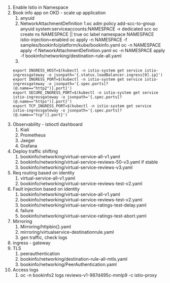1.  Enable Istio in Namespace
2.  Book info app on OKD - scale up application
    1. anyuid
    2. NetworkAttachmentDefinition
        1.oc adm policy add-scc-to-group anyuid system:serviceaccounts:NAMESPACE -> dedicated scc
          oc create ns NAMESPACE || true
          oc label namespace NAMESPACE istio-injection=enabled
          oc apply  -n NAMESPACE -f samples/bookinfo/platform/kube/bookinfo.yaml
          oc -n NAMESPACE apply -f NetworkAttachmentDefinition.yaml
          oc -n NAMESPACE apply -f bookinfo/networking/destination-rule-all.yaml
    3.
    ```
    export INGRESS_HOST=$(kubectl -n istio-system get service istio-ingressgateway -o jsonpath='{.status.loadBalancer.ingress[0].ip}')
    export INGRESS_PORT=$(kubectl -n istio-system get service istio-ingressgateway -o jsonpath='{.spec.ports[?(@.name=="http2")].port}')
    export SECURE_INGRESS_PORT=$(kubectl -n istio-system get service istio-ingressgateway -o jsonpath='{.spec.ports[?(@.name=="https")].port}')
    export TCP_INGRESS_PORT=$(kubectl -n istio-system get service istio-ingressgateway -o jsonpath='{.spec.ports[?(@.name=="tcp")].port}')
    ```
3. Observability - istioctl dashboard
    1. Kiali
    2. Prometheus
    3. Jaeger
    4. Grafana
4. Deploy traffic shifting
    1. bookinfo/networking/virtual-service-all-v1.yaml
    2. bookinfo/networking/virtual-service-reviews-50-v3.yaml
    if stable
    3. bookinfo/networking/virtual-service-reviews-v3.yaml
5. Req routing based on identity
    1. virtual-service-all-v1.yaml
    2. bookinfo/networking/virtual-service-reviews-test-v2.yaml
6. Fault injection based on identity
    1. bookinfo/networking/virtual-service-all-v1.yaml
    2. bookinfo/networking/virtual-service-reviews-test-v2.yaml
    3. bookinfo/networking/virtual-service-ratings-test-delay.yaml
    4. failure
    5. bookinfo/networking/virtual-service-ratings-test-abort.yaml
7. Mirroring
    1. Mirroring/httpbin{}.yaml
    2. mirroring/virtualservice-destinationrule.yaml
    3. gen traffic, check logs
8. ingress - gateway
9. TLS
    1. peerauthentication
    2. bookinfo/networking/destination-rule-all-mtls.yaml
    3. bookinfo/networking/PeerAuthentication.yaml
10. Access logs  
    1. oc -n bookinfo2 logs reviews-v1-987d495c-mmlp9 -c istio-proxy   
